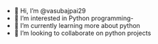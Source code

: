 - 👋 Hi, I’m @vasubajpai29
- 👀 I’m interested in Python programming- 
- 🌱 I’m currently learning more about python
- 💞️ I’m looking to collaborate on python projects


<!---
vasubajpai29/vasubajpai29 is a ✨ special ✨ repository because its `README.md` (this file) appears on your GitHub profile.
You can click the Preview link to take a look at your changes.
--->
